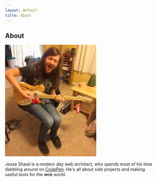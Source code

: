 ```yaml
---
layout: default
title: About
---
```


<div class="wrapper about">
  <article>
    <h2>About</h2>
    <img src="/img/me.jpg" class='me' alt="" style=''>
    <p>Jesse Shawl is a modern day web architect, who spends most of his time dabbling around on <a href="http://codepen.io/jshawl">CodePen</a>. He's all about side projects and making useful tools for the <span style='text-decoration:line-through;'>web</span> world.</p>
  </article>
</div><!-- //wrapper -->
